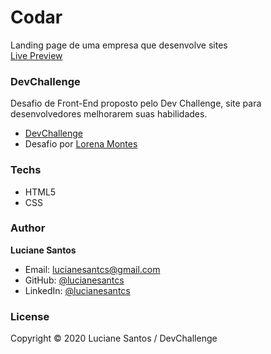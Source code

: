<!-- ![banner](https://raw.githubusercontent.com/lucianesantcs/selfcare/master/design/selfcare_mockup.png) -->

# Codar

Landing page de uma empresa que desenvolve sites
<br>
<a href="https://lucianesantcs.github.io/codar/">Live Preview</a>

### DevChallenge

Desafio de Front-End proposto pelo Dev Challenge, site para desenvolvedores melhorarem suas habilidades.

- <a href="https://www.devchallenge.com.br/challenges/5ed47992adee277fae224a0b/details">DevChallenge</a>
- Desafio por <a href="https://github.com/Lorenalgm/codar">Lorena Montes</a>

### Techs

- HTML5
- CSS

### Author

**Luciane Santos**

- Email: lucianesantcs@gmail.com
- GitHub: [@lucianesantcs](https://github.com/lucianesantcs)
- LinkedIn: [@lucianesantcs](https://linkedin.com/in/lucianesantcs)

### License

Copyright © 2020 Luciane Santos / DevChallenge
